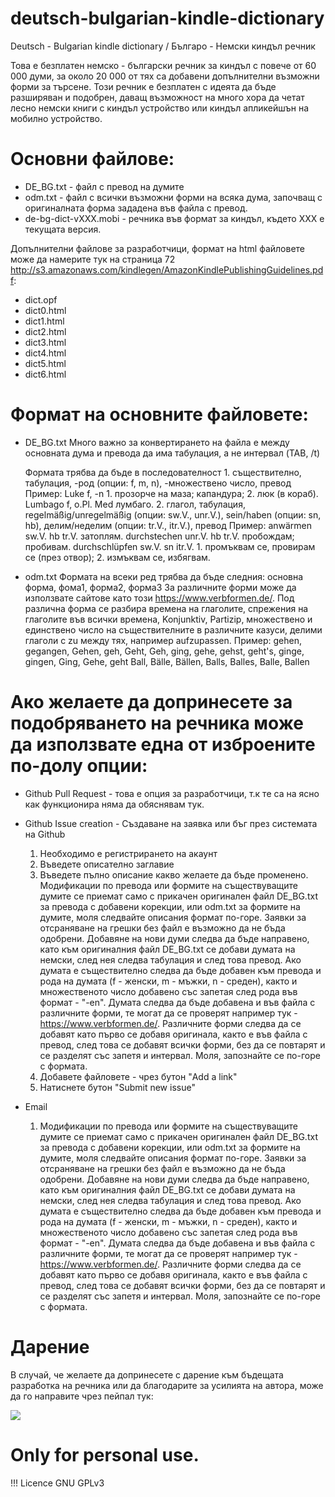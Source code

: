 # deutsch-bulgarian-kindle-dictionary
Deutsch - Bulgarian kindle dictionary / Българо - Немски киндъл речник

Това е безплатен немско - български речник за киндъл с повече от 60 000 думи, за около 20 000 от тях са добавени допълнителни възможни форми за търсене. 
Този речник е безплатен с идеята да бъде разширяван и подобрен, даващ възможност на много хора да четат лесно немски книги с киндъл устройство или киндъл апликейшън на мобилно устройство.

# Основни файлове:

-   DE_BG.txt - файл с превод на думите
-   odm.txt - файл с всички възможни форми на всяка дума, започващ с оригиналната форма зададена във файла с превод.
-   de-bg-dict-vXXX.mobi - речника във формат за киндъл, където ХХХ е текущата версия.

Допълнителни файлове за разработчици, формат на html файловете може да намерите тук на страница 72 http://s3.amazonaws.com/kindlegen/AmazonKindlePublishingGuidelines.pdf:

-   dict.opf
-   dict0.html
-   dict1.html
-   dict2.html
-   dict3.html
-   dict4.html
-   dict5.html
-   dict6.html

# Формат на основните файловете:
-   DE_BG.txt 
    Много важно за конвертирането на файла е между основната дума и превода да има табулация, а не интервал (TAB, /t)

    Формата трябва да бъде в последователност 
        1. съществително, табулация, -род (опции: f, m, n), -множествено число, превод
         Пример:
            Luke	f, -n 1. прозорче на маза; капандура; 2. люк (в кораб).
            Lumbago	f, o.Pl. Med лумбаго.
        2. глагол, табулация, regelmäßig/unregelmäßig (опции: sw.V., unr.V.), sein/haben (опции: sn, hb), делим/неделим (опции: tr.V., itr.V.), превод
        Пример: 
        anwärmen	sw.V. hb tr.V. затоплям.
        durchstechen	unr.V. hb tr.V. пробождам; пробивам.
        durchschlüpfen	sw.V. sn itr.V. 1. промъквам се, провирам се (през отвор); 2. измъквам се, избягвам.
        
-   odm.txt
    Формата на всеки ред трябва да бъде следния:
    основна форма, фома1, форма2, форма3
    За различните форми може да използвате сайтове като този  https://www.verbformen.de/. Под различна форма се разбира времена на глаголите, спрежения на глаголите във всички времена, Konjunktiv, Partizip, множествено и единствено число на съществителните в различните казуси, делими глаголи с zu между тях, например aufzupassen.
    Пример:
    gehen, gegangen, Gehen, geh, Geht, Geh, ging, gehe, gehst, geht's, ginge, gingen, Ging, Gehe, geht
    Ball, Bälle, Bällen, Balls, Balles, Balle, Ballen

# Ако желаете да допринесете за подобряването на речника може да използвате една от изброените по-долу опции:

* Github Pull Request - това е опция за разработчици, т.к те са на ясно как функционира няма да обяснявам тук.

* Github Issue creation - Създаване на заявка или бъг през системата на Github
    1. Необходимо е регистрирането на акаунт
    2. Въведете описателно заглавие
    3. Въведете пълно описание какво желаете да бъде променено. Модификации по превода или формите на съществуващите думите се приемат само с прикачен оригинален файл DE_BG.txt за превода с добавени корекции, или odm.txt за формите на думите, моля следвайте описания формат по-горе. Заявки за отсраняване на грешки без файл е възможно да не бъда одобрени. Добавяне на нови думи следва да бъде направено, като към оригиналния файл DE_BG.txt се добави думата на немски, след нея следва табулация и след това превод. Ако думата е съществително следва да бъде добавен към превода и рода на думата (f - женски, m - мъжки, n - среден), както и множественото число добавено със запетая след рода във формат - "-en". Думата следва да бъде добавена и във файла с различните форми, те могат да се проверят например тук - https://www.verbformen.de/. Различните форми следва да се добавят като първо се добавя оригинала, както е във файла с превод, след това се добавят всички форми, без да се повтарят и се разделят със запетя и интервал. Моля, запознайте се по-горе с формата.
    4. Добавете файловете - чрез бутон "Add a link"
    5. Натиснете бутон "Submit new issue"
    
* Email 
    1. Модификации по превода или формите на съществуващите думите се приемат само с прикачен оригинален файл DE_BG.txt за превода с добавени корекции, или odm.txt за формите на думите, моля следвайте описания формат по-горе. Заявки за отсраняване на грешки без файл е възможно да не бъда одобрени. Добавяне на нови думи следва да бъде направено, като към оригиналния файл DE_BG.txt се добави думата на немски, след нея следва табулация и след това превод. Ако думата е съществително следва да бъде добавен към превода и рода на думата (f - женски, m - мъжки, n - среден), както и множественото число добавено със запетая след рода във формат - "-en". Думата следва да бъде добавена и във файла с различните форми, те могат да се проверят например тук - https://www.verbformen.de/. Различните форми следва да се добавят като първо се добавя оригинала, както е във файла с превод, след това се добавят всички форми, без да се повтарят и се разделят със запетя и интервал. Моля, запознайте се по-горе с формата.
    
# Дарение 
В случай, че желаете да допринесете с дарение към бъдещата разработка на речника или да благодарите за усилията на автора, може да го направите чрез пейпал тук:

[![](https://www.paypalobjects.com/en_US/i/btn/btn_donateCC_LG.gif)](https://www.paypal.com/cgi-bin/webscr?cmd=_s-xclick&hosted_button_id=QRFK8GEGTB92E)

# Only for personal use. 
!!! Licence GNU GPLv3
